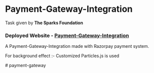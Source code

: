 # Payment-Gateway-Integration
Task given by <b>The Sparks Foundation</b>

<h3>Deployed Website - <a href="https://sanskritikushik5.github.io/Payment-Gateway-Integration/index.html">Payment-Gateway-Integration</a></h3>
<p>A Payment-Gateway-Integration made with Razorpay payment system.</p>
<p>For background effect :- Customized Particles.js is used</p>
# payment-gateway
